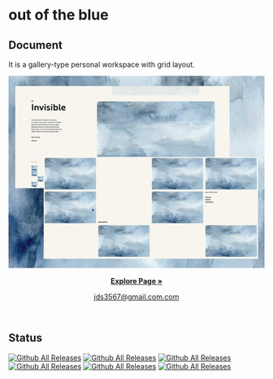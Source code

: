 # out of the blue

## Document

It is a gallery-type personal workspace with grid layout.

![Image Title](/src/img/ootb_readme.png)

<p align="center">
  <a href="https://dongseob.github.io/out-of-the-blue/" target="_blank"><strong>Explore Page »</strong></a>
</p>

<p align="center">
    <a href="mailto:jds3567@gmail.com" target="_blank">
        jds3567@gmail.com.com
    </a>
</p>

<br>

## Status

[![Github All Releases](https://img.shields.io/github/languages/count/dongseob/out-of-the-blue )]()<!-- 사용언어 수 -->
[![Github All Releases](https://img.shields.io/github/languages/top/dongseob/out-of-the-blue )]()<!-- 최다사용언어 -->
[![Github All Releases](https://img.shields.io/github/downloads/dongseob/out-of-the-blue/total)]()<!-- 레포 다운로드 수 -->
[![Github All Releases](https://img.shields.io/github/repo-size/dongseob/out-of-the-blue)]()<!-- 레포 사이즈 -->
[![Github All Releases](https://img.shields.io/github/commit-activity/m/dongseob/out-of-the-blue)]()<!-- 달에 몇번 커밋했는지 -->
[![Github All Releases](https://img.shields.io/github/last-commit/dongseob/out-of-the-blue)]()<!-- 마지막커밋 날짜 -->

<br>

